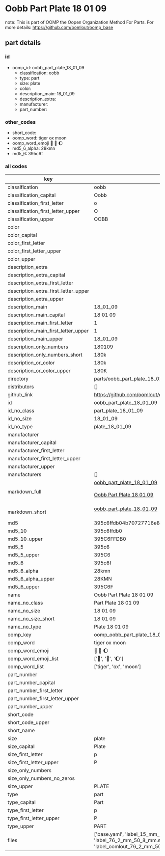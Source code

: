 # Oobb Part Plate 18 01 09  

note: This is part of OOMP the Oopen Organization Method For Parts. For more details: https://github.com/oomlout/oomp_base

##  part details





### id
* oomp_id: oobb_part_plate_18_01_09
  * classification: oobb
  * type: part
  * size: plate
  * color: 
  * description_main: 18_01_09
  * description_extra: 
  * manufacturer: 
  * part_number: 

### other_codes
* short_code: 
* oomp_word: tiger ox moon
* oomp_word_emoji :tiger: :ox: :moon:
* md5_6_alpha: 28kmn
* md5_6: 395c6f

### all codes 
| key | value |  
| --- | --- |  
| classification | oobb |  
| classification_capital | Oobb |  
| classification_first_letter | o |  
| classification_first_letter_upper | O |  
| classification_upper | OOBB |  
| color |  |  
| color_capital |  |  
| color_first_letter |  |  
| color_first_letter_upper |  |  
| color_upper |  |  
| description_extra |  |  
| description_extra_capital |  |  
| description_extra_first_letter |  |  
| description_extra_first_letter_upper |  |  
| description_extra_upper |  |  
| description_main | 18_01_09 |  
| description_main_capital | 18 01 09 |  
| description_main_first_letter | 1 |  
| description_main_first_letter_upper | 1 |  
| description_main_upper | 18_01_09 |  
| description_only_numbers | 180109 |  
| description_only_numbers_short | 180k |  
| description_or_color | 180k |  
| description_or_color_upper | 180K |  
| directory | parts/oobb_part_plate_18_01_09 |  
| distributors | [] |  
| github_link | https://github.com/oomlout/oomlout_oomp_part_src/tree/main/parts/oobb_part_plate_18_01_09/working |  
| id | oobb_part_plate_18_01_09 |  
| id_no_class | part_plate_18_01_09 |  
| id_no_size | 18_01_09 |  
| id_no_type | plate_18_01_09 |  
| manufacturer |  |  
| manufacturer_capital |  |  
| manufacturer_first_letter |  |  
| manufacturer_first_letter_upper |  |  
| manufacturer_upper |  |  
| manufacturers | [] |  
| markdown_full | [oobb_part_plate_18_01_09](https://github.com/oomlout/oomlout_oomp_part_src/tree/main/parts/oobb_part_plate_18_01_09/working)<br>[](https://github.com/oomlout/oomlout_oomp_part_src/tree/main/parts/oobb_part_plate_18_01_09/working)<br>[Oobb Part Plate 18 01 09](https://github.com/oomlout/oomlout_oomp_part_src/tree/main/parts/oobb_part_plate_18_01_09/working)<br><br> |  
| markdown_short | [oobb_part_plate_18_01_09](https://github.com/oomlout/oomlout_oomp_part_src/tree/main/parts/oobb_part_plate_18_01_09/working)<br><br> |  
| md5 | 395c6ffdb04b70727716e8a6bbdf2cc5 |  
| md5_10 | 395c6ffdb0 |  
| md5_10_upper | 395C6FFDB0 |  
| md5_5 | 395c6 |  
| md5_5_upper | 395C6 |  
| md5_6 | 395c6f |  
| md5_6_alpha | 28kmn |  
| md5_6_alpha_upper | 28KMN |  
| md5_6_upper | 395C6F |  
| name | Oobb Part Plate 18 01 09 |  
| name_no_class | Part Plate 18 01 09 |  
| name_no_size | 18 01 09 |  
| name_no_size_short | 18 01 09 |  
| name_no_type | Plate 18 01 09 |  
| oomp_key | oomp_oobb_part_plate_18_01_09 |  
| oomp_word | tiger ox moon |  
| oomp_word_emoji | :tiger: :ox: :moon: |  
| oomp_word_emoji_list | [':tiger:', ':ox:', ':moon:'] |  
| oomp_word_list | ['tiger', 'ox', 'moon'] |  
| part_number |  |  
| part_number_capital |  |  
| part_number_first_letter |  |  
| part_number_first_letter_upper |  |  
| part_number_upper |  |  
| short_code |  |  
| short_code_upper |  |  
| short_name |  |  
| size | plate |  
| size_capital | Plate |  
| size_first_letter | p |  
| size_first_letter_upper | P |  
| size_only_numbers |  |  
| size_only_numbers_no_zeros |  |  
| size_upper | PLATE |  
| type | part |  
| type_capital | Part |  
| type_first_letter | p |  
| type_first_letter_upper | P |  
| type_upper | PART |  
| files | ['base.yaml', 'label_15_mm_30_mm.pdf', 'label_15_mm_30_mm.svg', 'label_76_2_mm_50_8_mm.pdf', 'label_76_2_mm_50_8_mm.svg', 'label_oomlout_76_2_mm_50_8_mm.pdf', 'label_oomlout_76_2_mm_50_8_mm.svg', 'readme.md', 'working.json', 'working.yaml'] |  
